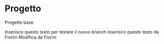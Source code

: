 # Progetto
Progetto base

Inserisco questo testo per testare il nuovo branch
Inserisco questo testo da Fiorini
Modifica da Fiorini
